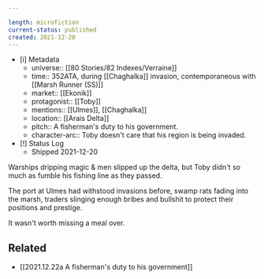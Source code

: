 ```yaml
---

length: microfiction
current-status: published
created: 2021-12-20
---
```


- [i] Metadata
	- universe:: [[80 Stories/82 Indexes/Verraine]]
	- time:: 352ATA, during [[Chaghalka]] invasion, contemporaneous with [[Marsh Runner (SS)]]
	- market:: [[Ekonik]]
	- protagonist:: [[Toby]]
	- mentions:: [[Ulmes]], [[Chaghalka]]
	- location:: [[Arais Delta]]
	- pitch:: A fisherman's duty to his government.
	- character-arc:: Toby doesn't care that his region is being invaded. 
- [!] Status Log
	- Shipped 2021-12-20


Warships dripping magic & men slipped up the delta, but Toby didn't so much as fumble his fishing line as they passed. 

The port at Ulmes had withstood invasions before, swamp rats fading into the marsh, traders slinging enough bribes and bullshit to protect their positions and prestige.

It wasn't worth missing a meal over. 

## Related

* [[2021.12.22a A fisherman's duty to his government]]